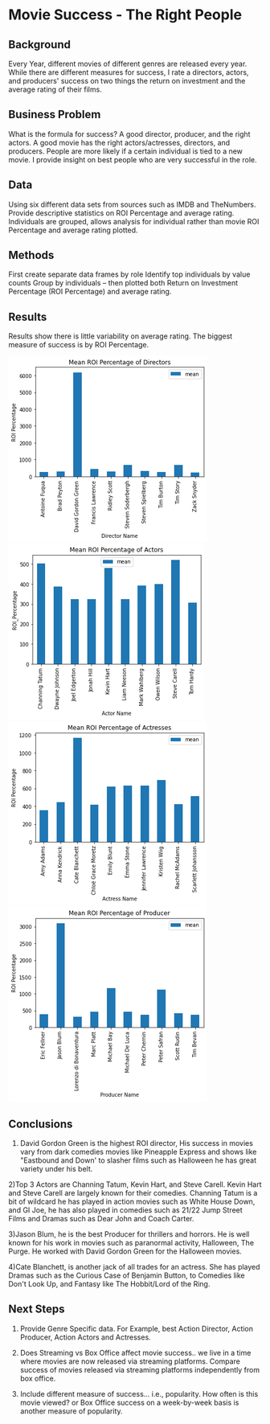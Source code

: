 # Movie Success - The Right People


## Background
Every Year, different movies of different genres are released every year.  While there are different measures for success, I rate a directors, actors, and producers' success on two things the return on investment and the average rating of their films.


## Business Problem
What is the formula for success? A good director, producer, and the right actors. A good movie has the right actors/actresses, directors, and producers. People are more likely if a certain individual is tied to a new movie. I provide insight on best people who are very successful in the role.

## Data
Using six different data sets from sources such as IMDB and TheNumbers. 
Provide descriptive statistics on ROI Percentage and average rating.
Individuals are grouped, allows analysis for individual rather than movie
ROI Percentage and average rating plotted.


## Methods
First create separate data frames by role
Identify top individuals by value counts
Group by individuals – then plotted  both Return on Investment Percentage (ROI Percentage) and average rating.


## Results
Results show  there is little variability on average rating. The biggest measure of success is by ROI Percentage. 


![](./Director_ROI.png)
![](./Actor_ROI.png)
![](./Actress_ROI.png)
![](./Producer_ROI.png)


## Conclusions
1) David Gordon Green is the highest ROI director, His success in movies vary from dark comedies movies like Pineapple Express and shows like "Eastbound and Down' to slasher films such as Halloween he has great variety under his belt. 

2)Top 3 Actors are Channing Tatum, Kevin Hart, and Steve Carell. Kevin Hart and Steve Carell are largely known for their comedies. Channing Tatum is a bit of wildcard he has played in action movies such as White House Down, and GI Joe, he has also played in comedies such as 21/22 Jump Street Films and Dramas such as Dear John and Coach Carter.

3)Jason Blum, he is the best Producer for thrillers and horrors. He is well known for his work in movies such as paranormal activity, Halloween, The Purge. He worked with David Gordon Green for the Halloween movies.

4)Cate Blanchett, is another jack of all trades for an actress. She has played Dramas such as the Curious Case of Benjamin Button, to Comedies like Don't Look Up, and Fantasy like The Hobbit/Lord of the Ring.




## Next Steps 

1) Provide Genre Specific data. For Example, best Action Director, Action Producer, Action Actors and Actresses.

2) Does Streaming vs Box Office affect movie success.. we live in a time where movies are now released via streaming platforms. Compare success of movies released via streaming platforms independently from box office.

3) Include different measure of success... i.e., popularity. How often is this movie viewed? or Box Office success on a week-by-week basis is another measure of popularity.
